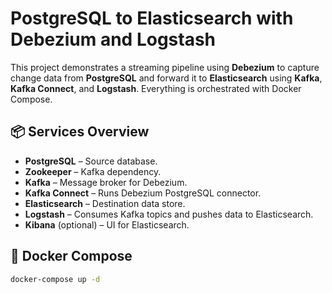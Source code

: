 # PostgreSQL to Elasticsearch with Debezium and Logstash

This project demonstrates a streaming pipeline using **Debezium** to capture change data from **PostgreSQL** and forward it to **Elasticsearch** using **Kafka**, **Kafka Connect**, and **Logstash**. Everything is orchestrated with Docker Compose.

## 📦 Services Overview

- **PostgreSQL** – Source database.
- **Zookeeper** – Kafka dependency.
- **Kafka** – Message broker for Debezium.
- **Kafka Connect** – Runs Debezium PostgreSQL connector.
- **Elasticsearch** – Destination data store.
- **Logstash** – Consumes Kafka topics and pushes data to Elasticsearch.
- **Kibana** (optional) – UI for Elasticsearch.

## 🐳 Docker Compose

```bash
docker-compose up -d
